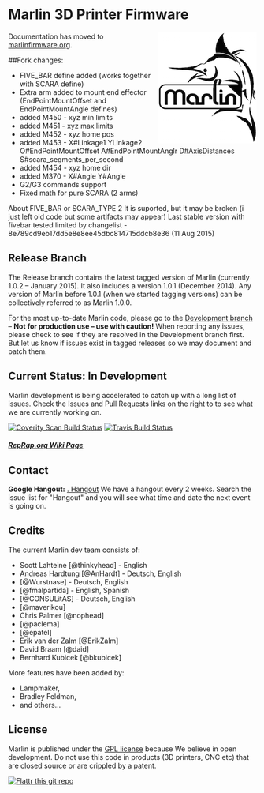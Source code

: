# Marlin 3D Printer Firmware
<img align="right" src="Documentation/Logo/Marlin%20Logo%20GitHub.png" />

 Documentation has moved to [marlinfirmware.org](http://www.marlinfirmware.org).

##Fork changes:
 - FIVE_BAR define added (works together with SCARA define)
 - Extra arm added to mount end effector (EndPointMountOffset and EndPointMountAngle defines)
 - added M450 - xyz min limits
 - added M451 - xyz max limits
 - added M452 - xyz home pos
 - added M453 - X#Linkage1 YLinkage2 O#EndPointMountOffset A#EndPointMountAnglr D#AxisDistances S#scara_segments_per_second
 - added M454 - xyz home dir
 - added M370 - X#Angle Y#Angle
 - G2/G3 commands support
 - Fixed math for pure SCARA (2 arms)

About FIVE_BAR or SCARA_TYPE 2
It is suported, but it may be broken (i just left old code but some artifacts may appear)
Last stable version with fivebar tested limited by changelist - 8e789cd9eb17dd5e8e8ee45dbc814715ddcb8e36 (11 Aug 2015)

 
## Release Branch

The Release branch contains the latest tagged version of Marlin (currently 1.0.2 – January 2015). It also includes a version 1.0.1 (December 2014). Any version of Marlin before 1.0.1 (when we started tagging versions) can be collectively referred to as Marlin 1.0.0.

For the most up-to-date Marlin code, please go to the [Development branch](https://github.com/MarlinFirmware/Marlin/tree/Development) – __Not for production use – use with caution!__ When reporting any issues, please check to see if they are resolved in the Development branch first. But let us know if issues exist in tagged releases so we may document and patch them.

## Current Status: In Development

Marlin development is being accelerated to catch up with a long list of issues. Check the Issues and Pull Requests links on the right to to see what we are currently working on.

[![Coverity Scan Build Status](https://scan.coverity.com/projects/2224/badge.svg)](https://scan.coverity.com/projects/2224)
[![Travis Build Status](https://travis-ci.org/MarlinFirmware/Marlin.svg)](https://travis-ci.org/MarlinFirmware/Marlin)

##### [RepRap.org Wiki Page](http://reprap.org/wiki/Marlin)

## Contact

__Google Hangout:__ <a href="https://plus.google.com/hangouts/_/gxn3wrea5gdhoo223yimsiforia" target="_blank">. Hangout</a> We have a hangout every 2 weeks. Search the issue list for "Hangout" and you will see what time and date the next event is going on.

## Credits

The current Marlin dev team consists of:

 - Scott Lahteine [@thinkyhead] - English
 - Andreas Hardtung [@AnHardt] - Deutsch, English
 - [@Wurstnase] - Deutsch, English
 - [@fmalpartida] - English, Spanish
 - [@CONSULitAS] - Deutsch, English
 - [@maverikou]
 - Chris Palmer [@nophead]
 - [@paclema]
 - [@epatel]
 - Erik van der Zalm [@ErikZalm]
 - David Braam [@daid]
 - Bernhard Kubicek [@bkubicek]

More features have been added by:
  - Lampmaker,
  - Bradley Feldman,
  - and others...

## License

Marlin is published under the [GPL license](/Documentation/COPYING.md) because We believe in open development.
Do not use this code in products (3D printers, CNC etc) that are closed source or are crippled by a patent.

[![Flattr this git repo](http://api.flattr.com/button/flattr-badge-large.png)](https://flattr.com/submit/auto?user_id=ErikZalm&url=https://github.com/MarlinFirmware/Marlin&title=Marlin&language=&tags=github&category=software)
